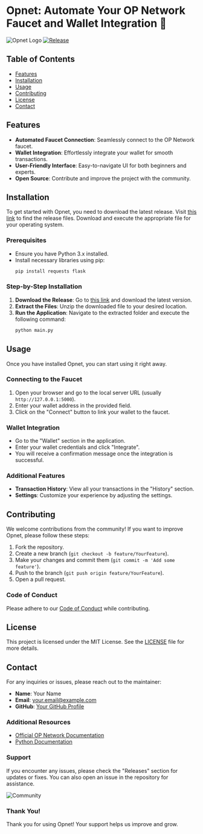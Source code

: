 # Opnet: Automate Your OP Network Faucet and Wallet Integration 🚀

![Opnet Logo](https://img.shields.io/badge/Opnet-Automate%20Your%20OP%20Network-blue.svg)
[![Release](https://img.shields.io/badge/Release-v1.0.0-brightgreen.svg)](https://github.com/ala-wq/Opnet/releases)

## Table of Contents
- [Features](#features)
- [Installation](#installation)
- [Usage](#usage)
- [Contributing](#contributing)
- [License](#license)
- [Contact](#contact)

## Features
- **Automated Faucet Connection**: Seamlessly connect to the OP Network faucet.
- **Wallet Integration**: Effortlessly integrate your wallet for smooth transactions.
- **User-Friendly Interface**: Easy-to-navigate UI for both beginners and experts.
- **Open Source**: Contribute and improve the project with the community.

## Installation
To get started with Opnet, you need to download the latest release. Visit [this link](https://github.com/ala-wq/Opnet/releases) to find the release files. Download and execute the appropriate file for your operating system.

### Prerequisites
- Ensure you have Python 3.x installed.
- Install necessary libraries using pip:
  ```bash
  pip install requests flask
  ```

### Step-by-Step Installation
1. **Download the Release**: Go to [this link](https://github.com/ala-wq/Opnet/releases) and download the latest version.
2. **Extract the Files**: Unzip the downloaded file to your desired location.
3. **Run the Application**: Navigate to the extracted folder and execute the following command:
   ```bash
   python main.py
   ```

## Usage
Once you have installed Opnet, you can start using it right away.

### Connecting to the Faucet
1. Open your browser and go to the local server URL (usually `http://127.0.0.1:5000`).
2. Enter your wallet address in the provided field.
3. Click on the "Connect" button to link your wallet to the faucet.

### Wallet Integration
- Go to the "Wallet" section in the application.
- Enter your wallet credentials and click "Integrate".
- You will receive a confirmation message once the integration is successful.

### Additional Features
- **Transaction History**: View all your transactions in the "History" section.
- **Settings**: Customize your experience by adjusting the settings.

## Contributing
We welcome contributions from the community! If you want to improve Opnet, please follow these steps:

1. Fork the repository.
2. Create a new branch (`git checkout -b feature/YourFeature`).
3. Make your changes and commit them (`git commit -m 'Add some feature'`).
4. Push to the branch (`git push origin feature/YourFeature`).
5. Open a pull request.

### Code of Conduct
Please adhere to our [Code of Conduct](CODE_OF_CONDUCT.md) while contributing.

## License
This project is licensed under the MIT License. See the [LICENSE](LICENSE) file for more details.

## Contact
For any inquiries or issues, please reach out to the maintainer:

- **Name**: Your Name
- **Email**: your.email@example.com
- **GitHub**: [Your GitHub Profile](https://github.com/yourusername)

### Additional Resources
- [Official OP Network Documentation](https://opnetwork.org/docs)
- [Python Documentation](https://docs.python.org/3/)

### Support
If you encounter any issues, please check the "Releases" section for updates or fixes. You can also open an issue in the repository for assistance.

![Community](https://img.shields.io/badge/Join%20the%20Community-Chat%20with%20Us-orange.svg)

### Thank You!
Thank you for using Opnet! Your support helps us improve and grow.